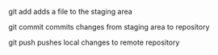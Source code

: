 git add
adds a file to the staging area

git commit
commits changes from staging area to repository

git push
pushes local changes to remote repository
